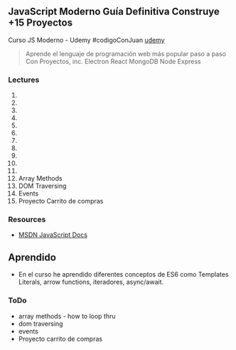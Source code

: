## JavaScript Moderno Guía Definitiva Construye +15 Proyectos
Curso JS Moderno - Udemy #codigoConJuan [udemy](https://www.udemy.com/course/javascript-moderno-guia-definitiva-construye-10-proyectos)

> Aprende el lenguaje de programación web más popular paso a paso Con Proyectos, inc. Electron React MongoDB Node Express


### Lectures
1.
2.
3.
4.
5.
6.
7.
8.
9.
10.
11.
12. Array Methods
13. DOM Traversing
14. Events
15. Proyecto Carrito de compras


### Resources
- [MSDN JavaScript Docs](https://developer.mozilla.org/en-US/docs/Web/JavaScript)


## Aprendido 
- En el curso he aprendido diferentes conceptos de ES6 como Templates Literals, arrow functions, iteradores, async/await.


### ToDo
- array methods - how to loop thru
- dom traversing
- events
- Proyecto carrito de compras


